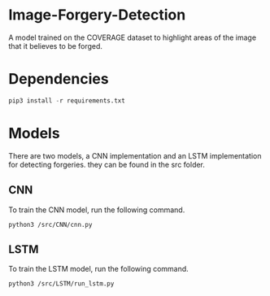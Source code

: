 # Image-Forgery-Detection

A model trained on the COVERAGE dataset to highlight areas of the image that it believes to be forged.

# Dependencies

```python
pip3 install -r requirements.txt
```

# Models

There are two models, a CNN implementation and an LSTM implementation for detecting forgeries. they can be found in the src folder.

## CNN

To train the CNN model, run the following command.

```python3
python3 /src/CNN/cnn.py
```

## LSTM

To train the LSTM model, run the following command.

```python3
python3 /src/LSTM/run_lstm.py
```
